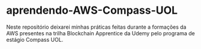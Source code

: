 # aprendendo-AWS-Compass-UOL
Neste repositório deixarei minhas práticas feitas durante a formações da AWS presentes na trilha Blockchain Apprentice da Udemy pelo programa de estágio Compass UOL.

